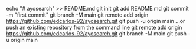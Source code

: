 echo "# ayosearch" >> README.md
git init
git add README.md
git commit -m "first commit"
git branch -M main
git remote add origin https://github.com/edcarlos-92/ayosearch.git
git push -u origin main
…or push an existing repository from the command line
git remote add origin https://github.com/edcarlos-92/ayosearch.git
git branch -M main
git push -u origin main